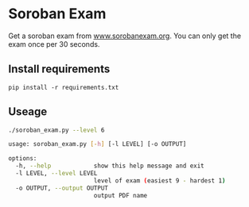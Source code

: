 # Soroban Exam

Get a soroban exam from www.sorobanexam.org.
You can only get the exam once per 30 seconds.

## Install requirements

```
pip install -r requirements.txt
```

## Useage

```bash
./soroban_exam.py --level 6
```

```bash
usage: soroban_exam.py [-h] [-l LEVEL] [-o OUTPUT]

options:
  -h, --help            show this help message and exit
  -l LEVEL, --level LEVEL
                        level of exam (easiest 9 - hardest 1)
  -o OUTPUT, --output OUTPUT
                        output PDF name
```
